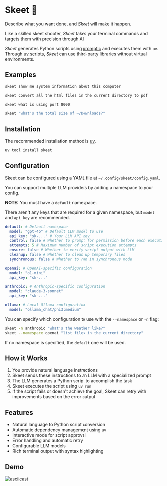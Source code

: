 # Skeet 🎯

Describe what you want done, and _Skeet_ will make it happen.

Like a skilled skeet shooter, _Skeet_ takes your terminal commands and targets them with precision through AI.

_Skeet_ generates Python scripts using [promptic](https://github.com/knowsuchagency/promptic) and executes them with `uv`. Through [uv scripts](https://docs.astral.sh/uv/guides/scripts/), _Skeet_ can use third-party libraries without virtual environments.

## Examples

```bash
skeet show me system information about this computer

skeet convert all the html files in the current directory to pdf

skeet what is using port 8000

skeet "what's the total size of ~/Downloads?"
```

## Installation

The recommended installation method is [uv](https://github.com/astral-sh/uv).

```bash
uv tool install skeet
```

## Configuration

Skeet can be configured using a YAML file at `~/.config/skeet/config.yaml`. 

You can support multiple LLM providers by adding a namespace to your config. 

**NOTE:** You must have a `default` namespace.

There aren't any keys that are required for a given namespace, but `model` and `api_key` are recommended.

```yaml
default: # Default namespace
  model: "gpt-4o" # Default LLM model to use
  api_key: "sk-..." # Your LLM API key
  control: false # Whether to prompt for permission before each execution
  attempts: 5 # Maximum number of script execution attempts
  ensure: false # Whether to verify script output with LLM
  cleanup: false # Whether to clean up temporary files
  synchronous: false # Whether to run in synchronous mode

openai: # OpenAI-specific configuration
  model: "o1-mini"
  api_key: "sk-..."

anthropic: # Anthropic-specific configuration
  model: "claude-3-sonnet"
  api_key: "sk-..."

ollama: # Local Ollama configuration
  model: "ollama_chat/phi3:medium"
```

You can specify which configuration to use with the `--namespace` or `-n` flag:

```bash
skeet -n anthropic "what's the weather like?"
skeet --namespace openai "list files in the current directory"
```

If no namespace is specified, the `default` one will be used.

## How it Works

1. You provide natural language instructions
2. Skeet sends these instructions to an LLM with a specialized prompt
3. The LLM generates a Python script to accomplish the task
4. Skeet executes the script using `uv run`
5. If the script fails or doesn't achieve the goal, Skeet can retry with improvements based on the error output

## Features

- Natural language to Python script conversion
- Automatic dependency management using `uv`
- Interactive mode for script approval
- Error handling and automatic retry
- Configurable LLM models
- Rich terminal output with syntax highlighting

## Demo

[![asciicast](https://asciinema.org/a/697025.svg)](https://asciinema.org/a/697025)
